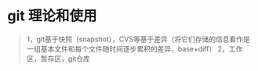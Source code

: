 # git 理论和使用


>1，git基于快照（snapshot），CVS等基于差异（将它们存储的信息看作是一组基本文件和每个文件随时间逐步累积的差异，base+diff）
>2，工作区，暂存区，git仓库


